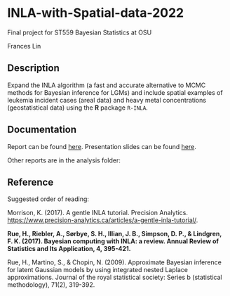 # INLA-with-Spatial-data-2022
Final project for ST559 Bayesian Statistics at OSU

Frances Lin

## Description 

Expand the INLA algorithm (a fast and accurate alternative to MCMC methods for Bayesian inference for LGMs) and include spatial examples of leukemia incident cases (areal data) and heavy metal concentrations (geostatistical data) using the **R** package `R-INLA`. 

## Documentation

Report can be found [here](https://github.com/franceslinyc/INLA-with-Spatial-data-2022/blob/main/reporting/Lin_ST559_Project.pdf). Presentation slides can be found [here](https://github.com/franceslinyc/INLA-with-Spatial-data-2022/blob/main/reporting/Lin_ST559_Presentation.pdf). 

Other reports are in the analysis folder: 


## Reference

Suggested order of reading:

Morrison, K. (2017). A gentle INLA tutorial. Precision Analytics. https://www.precision-analytics.ca/articles/a-gentle-inla-tutorial/.

**Rue, H., Riebler, A., Sørbye, S. H., Illian, J. B., Simpson, D. P., & Lindgren, F. K. (2017). Bayesian computing with INLA: a review. Annual Review of Statistics and Its Application, 4, 395-421.**

Rue, H., Martino, S., & Chopin, N. (2009). Approximate Bayesian inference for latent Gaussian models by using integrated nested Laplace approximations. Journal of the royal statistical society: Series b (statistical methodology), 71(2), 319-392.



